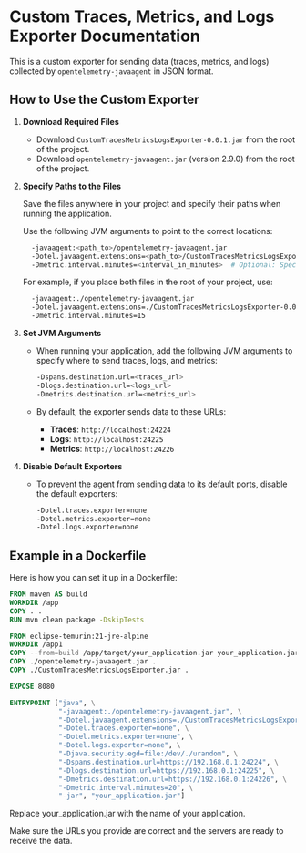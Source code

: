 # Custom Traces, Metrics, and Logs Exporter Documentation

This is a custom exporter for sending data (traces, metrics, and logs) collected by `opentelemetry-javaagent` in JSON format.

## How to Use the Custom Exporter

1. **Download Required Files**

   - Download `CustomTracesMetricsLogsExporter-0.0.1.jar` from the root of the project.
   - Download `opentelemetry-javaagent.jar` (version 2.9.0) from the root of the project.

2. **Specify Paths to the Files**

   Save the files anywhere in your project and specify their paths when running the application.

   Use the following JVM arguments to point to the correct locations:
   ```bash
     -javaagent:<path_to>/opentelemetry-javaagent.jar
     -Dotel.javaagent.extensions=<path_to>/CustomTracesMetricsLogsExporter-0.0.1.jar
     -Dmetric.interval.minutes=<interval_in_minutes>  # Optional: Specify metric collection interval in minutes (default is 30)
      ```

   For example, if you place both files in the root of your project, use:
   ```bash
     -javaagent:./opentelemetry-javaagent.jar
     -Dotel.javaagent.extensions=./CustomTracesMetricsLogsExporter-0.0.1.jar
     -Dmetric.interval.minutes=15
      ```

4. **Set JVM Arguments**

   - When running your application, add the following JVM arguments to specify where to send traces, logs, and metrics:

     ```bash
     -Dspans.destination.url=<traces_url>
     -Dlogs.destination.url=<logs_url>
     -Dmetrics.destination.url=<metrics_url>
     ```

   - By default, the exporter sends data to these URLs:

     - **Traces**: `http://localhost:24224`
     - **Logs**: `http://localhost:24225`
     - **Metrics**: `http://localhost:24226`

5. **Disable Default Exporters**

   - To prevent the agent from sending data to its default ports, disable the default exporters:

     ```bash
     -Dotel.traces.exporter=none
     -Dotel.metrics.exporter=none
     -Dotel.logs.exporter=none
     ```

## Example in a Dockerfile

Here is how you can set it up in a Dockerfile:

```dockerfile
FROM maven AS build
WORKDIR /app
COPY . .
RUN mvn clean package -DskipTests

FROM eclipse-temurin:21-jre-alpine
WORKDIR /app1
COPY --from=build /app/target/your_application.jar your_application.jar
COPY ./opentelemetry-javaagent.jar .
COPY ./CustomTracesMetricsLogsExporter.jar .

EXPOSE 8080

ENTRYPOINT ["java", \
            "-javaagent:./opentelemetry-javaagent.jar", \
            "-Dotel.javaagent.extensions=./CustomTracesMetricsLogsExporter-0.0.1.jar", \
            "-Dotel.traces.exporter=none", \
            "-Dotel.metrics.exporter=none", \
            "-Dotel.logs.exporter=none", \
            "-Djava.security.egd=file:/dev/./urandom", \
            "-Dspans.destination.url=https://192.168.0.1:24224", \
            "-Dlogs.destination.url=https://192.168.0.1:24225", \
            "-Dmetrics.destination.url=https://192.168.0.1:24226", \
            "-Dmetric.interval.minutes=20", \
            "-jar", "your_application.jar"]
```

Replace your_application.jar with the name of your application.

Make sure the URLs you provide are correct and the servers are ready to receive the data.
